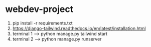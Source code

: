 ﻿# webdev-project
1. pip install -r requirements.txt
2. https://django-tailwind.readthedocs.io/en/latest/installation.html
3. terminal 1 --> python manage.py tailwind start
4. terminal 2 --> python manage.py runserver
